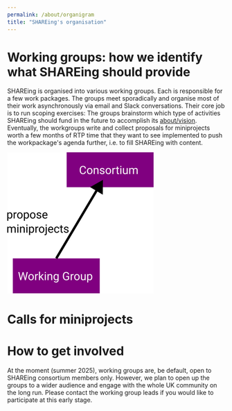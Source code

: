 ```yaml
---
permalink: /about/organigram
title: "SHAREing's organisation"
---
```



# Working groups: how we identify what SHAREing should provide

SHAREing is organised into various working groups.
Each is responsible for a few work packages.
The groups meet sporadically and organise most of their work asynchronously via email and Slack conversations.
Their core job is to run scoping exercises: 
The groups brainstorm which type of activities SHAREing should fund in the future to accomplish its [about/vision](vision).
Eventually, the workgroups write and collect proposals for miniprojects worth a few months of RTP time that they want to see implemented to push the workpackage's agenda further, i.e. to fill SHAREing with content.



![Working groups propose miniprojects](assets/cartoons/organigram00.png "Working groups propose miniprojects")


# Calls for miniprojects



# How to get involved

At the moment (summer 2025), working groups are, be default, open to SHAREing consortium members only.
However, we plan to open up the groups to a wider audience and engage with the whole UK community on the long run.
Please contact the working group leads if you would like to participate at this early stage.
